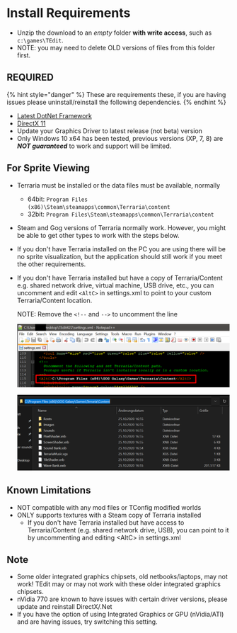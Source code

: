 # Install Requirements

* Unzip the download to an _empty_ folder **with write access**, such as `c:\games\TEdit`.
* NOTE: you may need to delete OLD versions of files from this folder first.

## REQUIRED

{% hint style="danger" %}
These are requirements these, if you are having issues please uninstall/reinstall the following dependencies.
{% endhint %}

* [Latest DotNet Framework](https://dotnet.microsoft.com/download/dotnet-framework/thank-you/net48-web-installer)
* [DirectX 11](https://support.microsoft.com/en-us/kb/179113)
* Update your Graphics Driver to latest release \(not beta\) version
* Only Windows 10 x64 has been tested, previous versions \(XP, 7, 8\) are _**NOT guaranteed**_ to work and support will be limited.

## For Sprite Viewing

* Terraria must be installed or the data files must be available, normally
  * 64bit: `Program Files (x86)\Steam\steamapps\common\Terraria\content`
  * 32bit: `Program Files\Steam\steamapps\common\Terraria\content`
* Steam and Gog versions of Terraria normally work. However, you might be able to get other types to work with the steps below.
* If you don't have Terraria installed on the PC you are using there will be no sprite visualization, but the application should still work if you meet the other requirements.
* If you don't have Terraria installed but have a copy of Terraria/Content e.g. shared network drive, virtual machine, USB drive, etc., you can uncomment and edit `<AltC>` in settings.xml to point to your custom Terraria/Content location.

  NOTE: Remove the `<!--` and `-->` to uncomment the line

  ![altc](.gitbook/assets/altc.png)

  ![gog](.gitbook/assets/gog.png)

## Known Limitations

* NOT compatible with any mod files or TConfig modified worlds
* ONLY supports textures with a Steam copy of Terraria installed
  * If you don't have Terraria installed but have access to Terraria/Content \(e.g. shared network drive, USB\), you can point to it by uncommenting and editing &lt;AltC&gt; in settings.xml

## Note

* Some older integrated graphics chipsets, old netbooks/laptops, may not work! TEdit may or may not work with these older integrated graphics chipsets.
* nVidia 770 are known to have issues with certain driver versions, please update and reinstall DirectX/.Net
* If you have the option of using Integrated Graphics or GPU \(nVidia/ATI\) and are having issues, try switching this setting.

